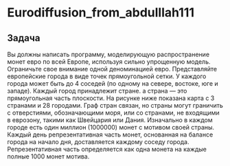# Eurodiffusion_from_abdulllah111


## Задача

 Вы должны написать программу, моделирующую распространение монет евро по всей Европе, используя сильно упрощенную модель.  Ограничьте свое внимание одной деноминацией евро.  Представляйте европейские города в виде точек прямоугольной сетки.  У каждого города может быть до 4 соседей (по одному на севере, востоке, юге и западе).  Каждый город принадлежит стране.  а страна — это прямоугольная часть плоскости.  На рисунке ниже показана карта с 3 странами и 28 городами.  Граф стран связан, но страны могут граничить с отверстиями, обозначающими моря, или со странами, не входящими в еврозону, такими как Швейцария или Дания.  Изначально в каждом городе есть один миллион (1000000) монет с мотивом своей страны.  Каждый день репрезентативная часть монет, основанная на балансе города на начало дня, доставляется каждому соседу города.  Репрезентативная часть определяется как одна монета на каждые полные 1000 монет мотива.